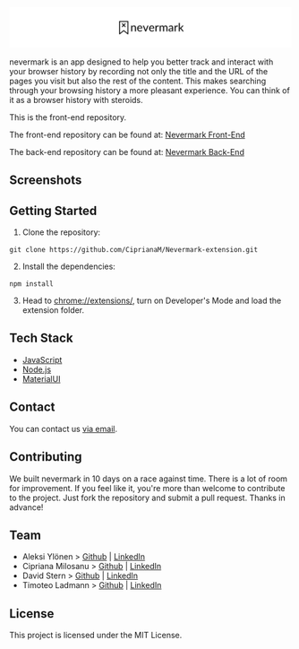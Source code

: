 <p align="center">
  <img src="assets/logo-readme.png" />
</p>

nevermark is an app designed to help you better track and interact with your browser history by recording not only the title and the URL of the pages you visit but also the rest of the content.  This makes searching through your browsing history a more pleasant experience.  You can think of it as a browser history with steroids.

This is the front-end repository.

The front-end repository can be found at: [Nevermark Front-End](https://github.com/CiprianaM/Nevermark-client)

The back-end repository can be found at: [Nevermark Back-End](https://github.com/CiprianaM/Nevermark-server)

## Screenshots

## Getting Started

1. Clone the repository:
```
git clone https://github.com/CiprianaM/Nevermark-extension.git
```

2. Install the dependencies:
```
npm install
```

3. Head to [chrome://extensions/](chrome://extensions/), turn on Developer's Mode and load the extension folder.

## Tech Stack

- [JavaScript](https://developer.mozilla.org/en-US/docs/Web/JavaScript)
- [Node.js](https://nodejs.org/en/)
- [MaterialUI](https://material-ui.com/)

## Contact
You can contact us [via email](mailto:hello@nevermark.com).

## Contributing
We built nevermark in 10 days on a race against time.  There is a lot of room for improvement.  If you feel like it, you're more than welcome to contribute to the project.  Just fork the repository and submit a pull request.  Thanks in advance!

## Team
- Aleksi Ylönen > [Github](https://github.com/Buzzaw91) | [LinkedIn](https://www.linkedin.com/in/aleksi-yl%C3%B6nen-b07820194/)
- Cipriana Milosanu > [Github](https://github.com/CiprianaM) | [LinkedIn](https://www.linkedin.com/in/cipriana-milosanu-59618858/)
- David Stern > [Github](https://github.com/dav-stern) | [LinkedIn](https://www.linkedin.com/in/davstern/)
- Timoteo Ladmann > [Github](https://github.com/teoladmann) | [LinkedIn](https://www.linkedin.com/in/timoteo-ladmann/)

## License
This project is licensed under the MIT License.
